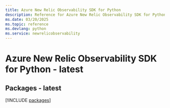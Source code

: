 ```yaml
---
title: Azure New Relic Observability SDK for Python
description: Reference for Azure New Relic Observability SDK for Python
ms.date: 03/20/2025
ms.topic: reference
ms.devlang: python
ms.service: newrelicobservability
---
```

# Azure New Relic Observability SDK for Python - latest
## Packages - latest
[!INCLUDE [packages](new-relic-observability-index.md)]